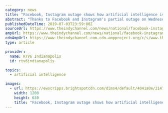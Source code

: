 ```yaml
---
category: news
title: "Facebook, Instagram outage shows how artificial intelligence is used in photos"
abstract: "Thanks to Facebook and Instagram's partial outage on Wednesday, users were able to see some of the social networking sites' artificial intelligence at work. Users who visited both sites using a computer browser could see that Facebook and Instagram photos ..."
publishedDateTime: 2019-07-03T23:59:00Z
sourceUrl: https://www.theindychannel.com/news/national/facebook-instagram-outage-shows-how-artificial-intelligence-is-used-in-photos
ampUrl: https://www.theindychannel.com/news/national/facebook-instagram-outage-shows-how-artificial-intelligence-is-used-in-photos?_amp=true
cdnAmpUrl: https://www-theindychannel-com.cdn.ampproject.org/c/s/www.theindychannel.com/news/national/facebook-instagram-outage-shows-how-artificial-intelligence-is-used-in-photos?_amp=true
type: article

provider:
  name: RTV6 Indianapolis
  id: rtv6indianapolis

topics:
  - artificial intelligence

images:
  - url: https://ewscripps.brightspotcdn.com/dims4/default/4041a0e/2147483647/strip/true/crop/1920x1008+0+133/resize/1200x630!/quality/90/?url=https%3A%2F%2Fewscripps.brightspotcdn.com%2F9e%2F37%2F1578f0f5418c81774bdd1498622e%2Fscreen-shot-2019-07-03-at-4.44.48%20PM.png
    width: 1200
    height: 630
    title: "Facebook, Instagram outage shows how artificial intelligence is used in photos"
---
```

